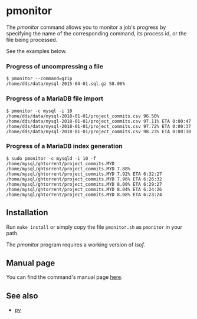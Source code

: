 # pmonitor
The _pmonitor_ command allows you to monitor a job's progress by specifying
the name of the corresponding command, its process id, or the file being processed.

See the examples below.

### Progress of uncompressing a file
```
$ pmonitor --command=gzip
/home/dds/data/mysql-2015-04-01.sql.gz 58.06%
```

### Progress of a MariaDB file import
```
$ pmonitor -c mysql -i 10
/home/dds/data/mysql-2018-01-01/project_commits.csv 96.50%
/home/dds/data/mysql-2018-01-01/project_commits.csv 97.11% ETA 0:00:47
/home/dds/data/mysql-2018-01-01/project_commits.csv 97.72% ETA 0:00:37
/home/dds/data/mysql-2018-01-01/project_commits.csv 98.23% ETA 0:00:30
```

### Progress of a MariaDB index generation
```
$ sudo pmonitor -c mysqld -i 10 -f /home/mysql/ghtorrent/project_commits.MYD
/home/mysql/ghtorrent/project_commits.MYD 7.88%
/home/mysql/ghtorrent/project_commits.MYD 7.92% ETA 6:32:27
/home/mysql/ghtorrent/project_commits.MYD 7.96% ETA 6:26:32
/home/mysql/ghtorrent/project_commits.MYD 8.00% ETA 6:29:27
/home/mysql/ghtorrent/project_commits.MYD 8.04% ETA 6:24:26
/home/mysql/ghtorrent/project_commits.MYD 8.08% ETA 6:23:24

```

## Installation
Run `make install` or simply copy the file `pmonitor.sh` as `pmonitor` in
your path.

The _pmonitor_ program requires a working version of _lsof_.

## Manual page
You can find the command's manual page [here](http://htmlpreview.github.io/?https://github.com/dspinellis/pmonitor/blob/master/pmonitor.html).

## See also
* [pv](http://www.ivarch.com/programs/pv.shtml)
